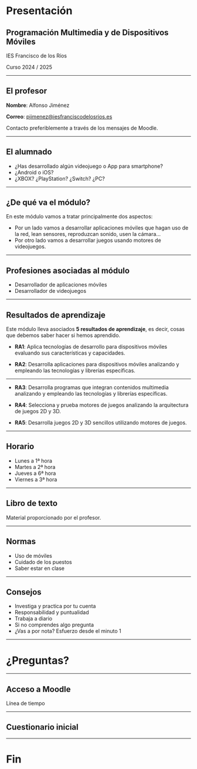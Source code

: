 # Presentación

## Programación Multimedia y de Dispositivos Móviles

IES Francisco de los Ríos

Curso 2024 / 2025

---

## El profesor

**Nombre**: Alfonso Jiménez

**Correo**: <a href="mailto:pjimenez@iesfranciscodelosrios.es">pjimenez@iesfranciscodelosrios.es</a>

Contacto preferiblemente a través de los mensajes de Moodle.

---

## El alumnado

- ¿Has desarrollado algún videojuego o App para smartphone?
- ¿Android o iOS?
- ¿XBOX? ¿PlayStation? ¿Switch? ¿PC?

---

## ¿De qué va el módulo?

En este módulo vamos a tratar principalmente dos aspectos:

- Por un lado vamos a desarrollar aplicaciones móviles que hagan uso de la red, lean sensores, reproduzcan sonido, usen la cámara...<!-- .element: class="fragment" -->
- Por otro lado vamos a desarrollar juegos usando motores de videojuegos.<!-- .element: class="fragment" -->

---

## Profesiones asociadas al módulo

- Desarrollador de aplicaciones móviles <!-- .element: class="fragment" -->
- Desarrollador de videojuegos <!-- .element: class="fragment" -->

---

## Resultados de aprendizaje

Este módulo lleva asociados **5 resultados de aprendizaje**, es decir, cosas que debemos saber hacer si hemos aprendido.

- **RA1**: Aplica tecnologías de desarrollo para dispositivos móviles evaluando sus características y capacidades.

- **RA2**: Desarrolla aplicaciones para dispositivos móviles analizando y empleando las tecnologías y librerías específicas.

------

- **RA3**: Desarrolla programas que integran contenidos multimedia analizando y empleando las tecnologías y librerías específicas.

- **RA4**: Selecciona y prueba motores de juegos analizando la arquitectura de juegos 2D y 3D.

- **RA5**: Desarrolla juegos 2D y 3D sencillos utilizando motores de juegos.

---

## Horario

- Lunes a 1ª hora
- Martes a 2ª hora
- Jueves a 6ª hora
- Viernes a 3ª hora

---

## Libro de texto

Material proporcionado por el profesor.

---

## Normas

- Uso de móviles <!-- .element: class="fragment" -->
- Cuidado de los puestos <!-- .element: class="fragment" -->
- Saber estar en clase <!-- .element: class="fragment" -->

---

## Consejos

- Investiga y practica por tu cuenta <!-- .element: class="fragment" -->
- Responsabilidad y puntualidad <!-- .element: class="fragment" -->
- Trabaja a diario <!-- .element: class="fragment" -->
- Si no comprendes algo pregunta <!-- .element: class="fragment" -->
- ¿Vas a por nota? Esfuerzo desde el minuto 1 <!-- .element: class="fragment" -->

---

# ¿Preguntas?

---

## Acceso a Moodle

Línea de tiempo <!-- .element: class="fragment" -->

---

## Cuestionario inicial

---

# Fin
